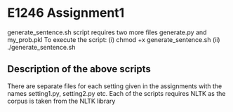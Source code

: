 # E1246 Assignment1

generate_sentence.sh script requires two more files generate.py and my_prob.pkl
To execute the script:
(i) chmod +x generate_sentence.sh
(ii) ./generate_sentence.sh

## Description of the above scripts

There are separate files for each setting given in the assignments with the names setting1.py, setting2.py etc. Each of the scripts requires NLTK as the corpus is taken from the NLTK library
